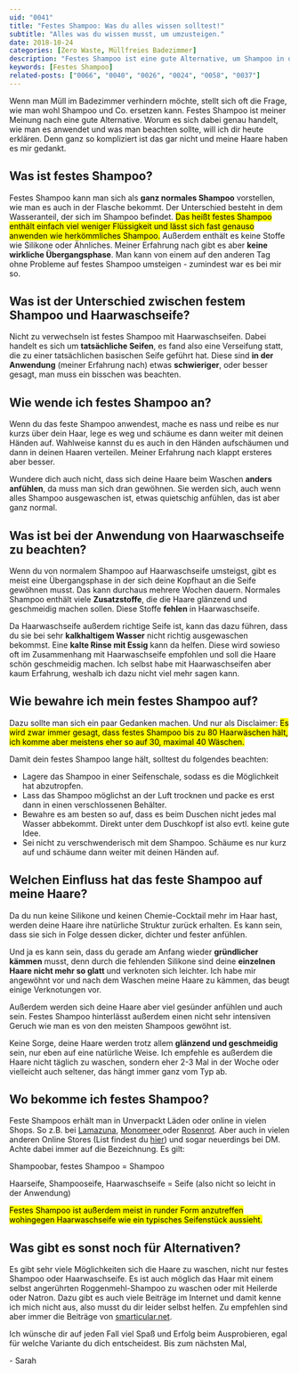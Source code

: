 ```yaml
---
uid: "0041"
title: "Festes Shampoo: Was du alles wissen solltest!"
subtitle: "Alles was du wissen musst, um umzusteigen."
date: 2018-10-24
categories: [Zero Waste, Müllfreies Badezimmer]
description: "Festes Shampoo ist eine gute Alternative, um Shampoo in der Flasche zu ersetzen. Was du bei der Anwendung beachten musst und weitere Tipps gibt es hier."
keywords: [Festes Shampoo]
related-posts: ["0066", "0040", "0026", "0024", "0058", "0037"]
---
```

Wenn man Müll im Badezimmer verhindern möchte, stellt sich oft die Frage, wie man wohl Shampoo und Co. ersetzen kann. Festes Shampoo ist meiner Meinung nach eine gute Alternative. Worum es sich dabei genau handelt, wie man es anwendet und was man beachten sollte, will ich dir heute erklären. Denn ganz so kompliziert ist das gar nicht und meine Haare haben es mir gedankt.
<!--more-->

## Was ist festes Shampoo?
Festes Shampoo kann man sich als **ganz normales Shampoo** vorstellen, wie man es auch in der Flasche bekommt. Der Unterschied besteht in dem Wasseranteil, der sich im Shampoo befindet. <mark>Das heißt festes Shampoo enthält einfach viel weniger Flüssigkeit und lässt sich fast genauso anwenden wie herkömmliches Shampoo.</mark> Außerdem enthält es keine Stoffe wie Silikone oder Ähnliches. Meiner Erfahrung nach gibt es aber **keine wirkliche Übergangsphase**. Man kann von einem auf den anderen Tag ohne Probleme auf festes Shampoo umsteigen - zumindest war es bei mir so.

## Was ist der Unterschied zwischen festem Shampoo und Haarwaschseife?
Nicht zu verwechseln ist festes Shampoo mit Haarwaschseifen. Dabei handelt es sich um **tatsächliche Seifen**, es fand also eine Verseifung statt, die zu einer tatsächlichen basischen Seife geführt hat. Diese sind **in der Anwendung** (meiner Erfahrung nach) etwas **schwieriger**, oder besser gesagt, man muss ein bisschen was beachten.

## Wie wende ich festes Shampoo an?
Wenn du das feste Shampoo anwendest, mache es nass und reibe es nur kurzs über dein Haar, lege es weg und schäume es dann weiter mit deinen Händen auf. Wahlweise kannst du es auch in den Händen aufschäumen und dann in deinen Haaren verteilen. Meiner Erfahrung nach klappt ersteres aber besser.

Wundere dich auch nicht, dass sich deine Haare beim Waschen **anders anfühlen**, da muss man sich dran gewöhnen. Sie werden sich, auch wenn alles Shampoo ausgewaschen ist, etwas quietschig anfühlen, das ist aber ganz normal.

## Was ist bei der Anwendung von Haarwaschseife zu beachten?
Wenn du von normalem Shampoo auf Haarwaschseife umsteigst, gibt es meist eine Übergangsphase in der sich deine Kopfhaut an die Seife gewöhnen musst. Das kann durchaus mehrere Wochen dauern. Normales Shampoo enthält viele **Zusatzstoffe**, die die Haare glänzend und geschmeidig machen sollen. Diese Stoffe **fehlen** in Haarwaschseife.

Da Haarwaschseife außerdem richtige Seife ist, kann das dazu führen, dass du sie bei sehr **kalkhaltigem Wasser** nicht richtig ausgewaschen bekommst. Eine **kalte Rinse mit Essig** kann da helfen. Diese wird sowieso oft im Zusammenhang mit Haarwaschseife empfohlen und soll die Haare schön geschmeidig machen. Ich selbst habe mit Haarwaschseifen aber kaum Erfahrung, weshalb ich dazu nicht viel mehr sagen kann.

## Wie bewahre ich mein festes Shampoo auf?
Dazu sollte man sich ein paar Gedanken machen. Und nur als Disclaimer: <mark>Es wird zwar immer gesagt, dass festes Shampoo bis zu 80 Haarwäschen hält, ich komme aber meistens eher so auf 30, maximal 40 Wäschen.</mark>

Damit dein festes Shampoo lange hält, solltest du folgendes beachten:

- Lagere das Shampoo in einer Seifenschale, sodass es die Möglichkeit hat abzutropfen.
- Lass das Shampoo möglichst an der Luft trocknen und packe es erst dann in einen verschlossenen Behälter.
- Bewahre es am besten so auf, dass es beim Duschen nicht jedes mal Wasser abbekommt. Direkt unter dem Duschkopf ist also evtl. keine gute Idee.
- Sei nicht zu verschwenderisch mit dem Shampoo. Schäume es nur kurz auf und schäume dann weiter mit deinen Händen auf.

## Welchen Einfluss hat das feste Shampoo auf meine Haare?
Da du nun keine Silikone und keinen Chemie-Cocktail mehr im Haar hast, werden deine Haare ihre natürliche Struktur zurück erhalten. Es kann sein, dass sie sich in Folge dessen dicker, dichter und fester anfühlen.

Und ja es kann sein, dass du gerade am Anfang wieder **gründlicher kämmen** musst, denn durch die fehlenden Silikone sind deine **einzelnen Haare nicht mehr so glatt** und verknoten sich leichter. Ich habe mir angewöhnt vor und nach dem Waschen meine Haare zu kämmen, das beugt einige Verknotungen vor.

Außerdem werden sich deine Haare aber viel gesünder anfühlen und auch sein. Festes Shampoo hinterlässt außerdem einen nicht sehr intensiven Geruch wie man es von den meisten Shampoos gewöhnt ist.

Keine Sorge, deine Haare werden trotz allem **glänzend und geschmeidig** sein, nur eben auf eine natürliche Weise. Ich empfehle es außerdem die Haare nicht täglich zu waschen, sondern eher 2-3 Mal in der Woche oder vielleicht auch seltener, das hängt immer ganz vom Typ ab.

## Wo bekomme ich festes Shampoo?
Feste Shampoos erhält man in Unverpackt Läden oder online in vielen Shops. So z.B. bei [Lamazuna](http://www.lamazuna.de/), [Monomeer ](http://www.monomeer.de/index.php?page=product_overview&category=21)oder [Rosenrot](https://www.rosenrot.de/). Aber auch in vielen anderen Online Stores (List findest du [hier](https://minimalwaste.de/blog/plastikfrei-einkaufen-alle-onlineshops/)) und sogar neuerdings bei DM. Achte dabei immer auf die Bezeichnung. Es gilt:

Shampoobar, festes Shampoo = Shampoo

Haarseife, Shampooseife, Haarwaschseife = Seife (also nicht so leicht in der Anwendung)

<mark>Festes Shampoo ist außerdem meist in runder Form anzutreffen wohingegen Haarwaschseife wie ein typisches Seifenstück aussieht.</mark>

## Was gibt es sonst noch für Alternativen?
Es gibt sehr viele Möglichkeiten sich die Haare zu waschen, nicht nur festes Shampoo oder Haarwaschseife. Es ist auch möglich das Haar mit einem selbst angerührten Roggenmehl-Shampoo zu waschen oder mit Heilerde oder Natron. Dazu gibt es auch viele Beiträge im Internet und damit kenne ich mich nicht aus, also musst du dir leider selbst helfen. Zu empfehlen sind aber immer die Beiträge von [smarticular.net](https://www.smarticular.net/).

Ich wünsche dir auf jeden Fall viel Spaß und Erfolg beim Ausprobieren, egal für welche Variante du dich entscheidest. Bis zum nächsten Mal,

\- Sarah
